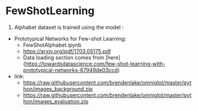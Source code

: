 # FewShotLearning

1. Alphabet dataset is trained using the model :
- Prototypical Networks for Few-shot Learning:
  - FewShotAlphabet.ipynb
  - https://arxiv.org/pdf/1703.05175.pdf
  - Data loading section comes from  [here] (https://towardsdatascience.com/few-shot-learning-with-prototypical-networks-87949de03ccd)
- link:
  -  https://raw.githubusercontent.com/brendenlake/omniglot/master/python/images_background.zip
  -  https://raw.githubusercontent.com/brendenlake/omniglot/master/python/images_evaluation.zip
